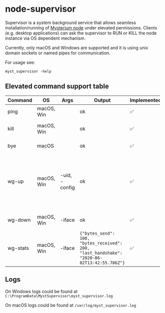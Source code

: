 # node-supervisor

Supervisor is a system background service that allows seamless installation/running of [Mysterium node](https://github.com/mysteriumnetwork/node) under elevated permissions.
Clients (e.g. desktop applications) can ask the supervisor to RUN or KILL the node instance via OS dependent mechanism.

Currently, only macOS and Windows are supported and it is using unix domain sockets or named pipes for communication.

For usage see:

```
myst_supervisor -help
```

## Elevated command support table

| Command                           | OS           | Args | Output | Implemented | Notes |
| --------------------------------- | ------------ | ---- | ------ | ----------- | ----- |
| ping                              | macOS, Win   |      | ok     | ✅           | Ping supervisor |
| kill                              | macOS, Win   |      | ok     | ✅          | Kill myst process gracefully |
| bye                               | macOS   |      | ok     | ✅            | Kill supervisor |
| wg-up                             | macOS, Win   | -uid, -config    | ok     | ✅           | Setup WireGuard device with given configuration in JSON string encoded as base64 |
| wg-down                           | macOS, Win   | -iface     | ok     | ✅           | Destroy WireGuard device |
| wg-stats                          | macOS, Win   | -iface     | `{"bytes_send": 100, "bytes_received": 200, "last_handshake": "2020-06-02T13:42:55.786Z"}`     | ✅           | Get WireGuard device peer statistics |


## Logs

On Windows logs could be found at `C:\ProgramData\MystSupervisor\myst_supervisor.log`

On macOS logs could be found at `/var/log/myst_supervisor.log`
